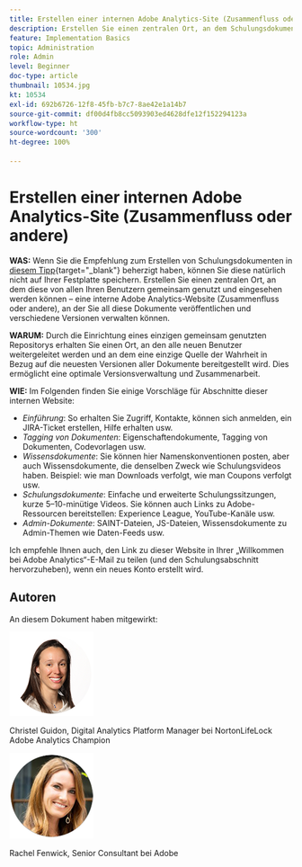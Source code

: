 ```yaml
---
title: Erstellen einer internen Adobe Analytics-Site (Zusammenfluss oder andere)
description: Erstellen Sie einen zentralen Ort, an dem Schulungsdokumente von allen Ihren Benutzern gemeinsam genutzt und eingesehen werden können.
feature: Implementation Basics
topic: Administration
role: Admin
level: Beginner
doc-type: article
thumbnail: 10534.jpg
kt: 10534
exl-id: 692b6726-12f8-45fb-b7c7-8ae42e1a14b7
source-git-commit: df00d4fb8cc5093903ed4628dfe12f152294123a
workflow-type: ht
source-wordcount: '300'
ht-degree: 100%

---
```


# Erstellen einer internen Adobe Analytics-Site (Zusammenfluss oder andere)

**WAS:** Wenn Sie die Empfehlung zum Erstellen von Schulungsdokumenten in [diesem Tipp](create-basic-videos-and-training.md){target=&quot;_blank&quot;} beherzigt haben, können Sie diese natürlich nicht auf Ihrer Festplatte speichern. Erstellen Sie einen zentralen Ort, an dem diese von allen Ihren Benutzern gemeinsam genutzt und eingesehen werden können – eine interne Adobe Analytics-Website (Zusammenfluss oder andere), an der Sie all diese Dokumente veröffentlichen und verschiedene Versionen verwalten können.

**WARUM:** Durch die Einrichtung eines einzigen gemeinsam genutzten Repositorys erhalten Sie einen Ort, an den alle neuen Benutzer weitergeleitet werden und an dem eine einzige Quelle der Wahrheit in Bezug auf die neuesten Versionen aller Dokumente bereitgestellt wird. Dies ermöglicht eine optimale Versionsverwaltung und Zusammenarbeit.

**WIE:** Im Folgenden finden Sie einige Vorschläge für Abschnitte dieser internen Website:

* _Einführung_: So erhalten Sie Zugriff, Kontakte, können sich anmelden, ein JIRA-Ticket erstellen, Hilfe erhalten usw.
* _Tagging von Dokumenten_: Eigenschaftendokumente, Tagging von Dokumenten, Codevorlagen usw.
* _Wissensdokumente_: Sie können hier Namenskonventionen posten, aber auch Wissensdokumente, die denselben Zweck wie Schulungsvideos haben. Beispiel: wie man Downloads verfolgt, wie man Coupons verfolgt usw.
* _Schulungsdokumente_: Einfache und erweiterte Schulungssitzungen, kurze 5–10-minütige Videos. Sie können auch Links zu Adobe-Ressourcen bereitstellen: Experience League, YouTube-Kanäle usw.
* _Admin-Dokumente_: SAINT-Dateien, JS-Dateien, Wissensdokumente zu Admin-Themen wie Daten-Feeds usw.

Ich empfehle Ihnen auch, den Link zu dieser Website in Ihrer „Willkommen bei Adobe Analytics“-E-Mail zu teilen (und den Schulungsabschnitt hervorzuheben), wenn ein neues Konto erstellt wird.


## Autoren

An diesem Dokument haben mitgewirkt:

![Christel Guidon](assets/Christel-Headshot-150.png)

Christel Guidon, Digital Analytics Platform Manager bei NortonLifeLock
Adobe Analytics Champion

![Rachel Fenwick](assets/Rachel-Fenwick-150.png)

Rachel Fenwick, Senior Consultant bei Adobe
